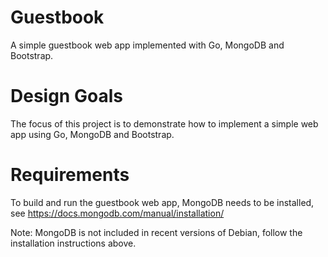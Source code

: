 # Guestbook

A simple guestbook web app implemented with Go, MongoDB and Bootstrap.

# Design Goals

The focus of this project is to demonstrate how to implement a simple web app using Go, MongoDB and Bootstrap.

# Requirements

To build and run the guestbook web app, MongoDB needs to be installed, see https://docs.mongodb.com/manual/installation/

Note: MongoDB is not included in recent versions of Debian, follow the installation instructions above.
